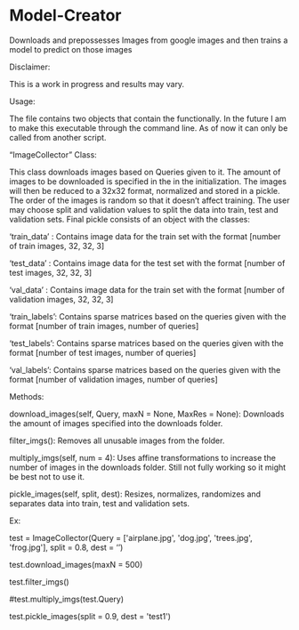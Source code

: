 # Model-Creator
Downloads and prepossesses Images from google images and then trains a model to predict on those images

Disclaimer:

This is a work in progress and results may vary. 

Usage:

The file contains two objects that contain the functionally. In the future I am to make this executable through the command line. As of now it can only be called from another script. 

“ImageCollector” Class: 

This class downloads images based on Queries given to it. The amount of images to be downloaded is specified in the in the initialization. The images will then be reduced to a 32x32 format, normalized and stored in a pickle. The order of the images is random so that it doesn’t affect training. The user may choose split and validation values to split the data into train, test and validation sets. Final pickle consists of an object with the classes: 

‘train_data’ : Contains image data for the train set with the format [number of train images, 32, 32, 3]

‘test_data’ : Contains image data for the test set with the format [number of test images, 32, 32, 3]

‘val_data’ : Contains image data for the train set with the format [number of validation images, 32, 32, 3]

‘train_labels’: Contains sparse matrices based on the queries given with the format [number of train images, number of queries]

‘test_labels’: Contains sparse matrices based on the queries given with the format [number of test images, number of queries]

‘val_labels’: Contains sparse matrices based on the queries given with the format [number of validation images, number of queries]

Methods: 

download_images(self, Query, maxN = None, MaxRes = None): Downloads the amount of images specified into the downloads folder. 

filter_imgs(): Removes all unusable images from the folder.

multiply_imgs(self, num = 4): Uses affine transformations to increase the number of images in the downloads folder. Still not fully 
working so it might be best not to use it.

pickle_images(self, split, dest): Resizes, normalizes, randomizes and separates data into train, test and validation sets. 

Ex: 

test = ImageCollector(Query = ['airplane.jpg', 'dog.jpg', 'trees.jpg', 'frog.jpg'], split = 0.8, dest = ‘’)

test.download_images(maxN = 500)

test.filter_imgs() 

#test.multiply_imgs(test.Query)

test.pickle_images(split = 0.9, dest = 'test1')
